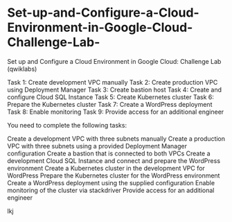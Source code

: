 # Set-up-and-Configure-a-Cloud-Environment-in-Google-Cloud-Challenge-Lab-

Set up and Configure a Cloud Environment in Google Cloud: Challenge Lab (qwiklabs)

Task 1: Create development VPC manually
Task 2: Create production VPC using Deployment Manager
Task 3: Create bastion host
Task 4: Create and configure Cloud SQL Instance
Task 5: Create Kubernetes cluster
Task 6: Prepare the Kubernetes cluster
Task 7: Create a WordPress deployment
Task 8: Enable monitoring
Task 9: Provide access for an additional engineer

You need to complete the following tasks:

Create a development VPC with three subnets manually
Create a production VPC with three subnets using a provided Deployment Manager configuration
Create a bastion that is connected to both VPCs
Create a development Cloud SQL Instance and connect and prepare the WordPress environment
Create a Kubernetes cluster in the development VPC for WordPress
Prepare the Kubernetes cluster for the WordPress environment
Create a WordPress deployment using the supplied configuration
Enable monitoring of the cluster via stackdriver
Provide access for an additional engineer


lkj
